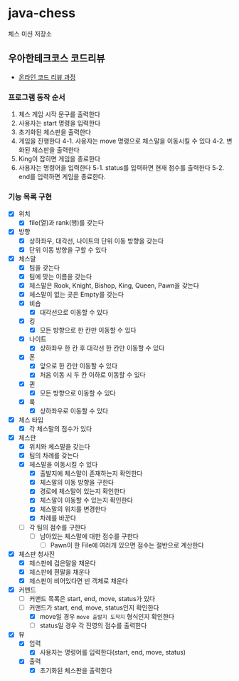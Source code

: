 # java-chess

체스 미션 저장소

## 우아한테크코스 코드리뷰

- [온라인 코드 리뷰 과정](https://github.com/woowacourse/woowacourse-docs/blob/master/maincourse/README.md)



### 프로그램 동작 순서

1. 체스 게임 시작 문구를 출력한다
2. 사용자는 start 명령을 입력한다
3. 초기화된 체스판을 출력한다
4. 게임을 진행한다
   4-1. 사용자는 move 명령으로 체스말을 이동시킬 수 있다
   4-2. 변화된 체스판을 출력한다
5. King이 잡히면 게임을 종료한다
6. 사용자는 명령어을 입력한다
    5-1. status를 입력하면 현재 점수를 출력한다
    5-2. end를 입력하면 게임을 종료한다.

### 기능 목록 구현
- [x] 위치
    - [x] file(열)과 rank(행)를 갖는다
- [x] 방향
  - [x] 상하좌우, 대각선, 나이트의 단위 이동 방향을 갖는다
  - [x] 단위 이동 방향을 구할 수 있다
- [x] 체스말
    - [x] 팀을 갖는다
    - [x] 팀에 맞는 이름을 갖는다
    - [x] 체스말은 Rook, Knight, Bishop, King, Queen, Pawn을 갖는다
    - [x] 체스말이 없는 곳은 Empty를 갖는다
    - [x] 비숍
      - [x] 대각선으로 이동할 수 있다
    - [x] 킹
      - [x] 모든 방향으로 한 칸만 이동할 수 있다
    - [x] 나이트
      - [x] 상하좌우 한 칸 후 대각선 한 칸만 이동할 수 있다
    - [x] 폰
      - [x] 앞으로 한 칸만 이동할 수 있다
      - [x] 처음 이동 시 두 칸 이하로 이동할 수 있다
    - [x] 퀸
      - [x] 모든 방향으로 이동할 수 있다
    - [x] 룩
      - [x] 상하좌우로 이동할 수 있다
- [x] 체스 타입
  - [x] 각 체스말의 점수가 있다
- [x] 체스판
    - [x] 위치와 체스말을 갖는다
    - [x] 팀의 차례를 갖는다
    - [x] 체스말을 이동시킬 수 있다
      - [x] 출발지에 체스말이 존재하는지 확인한다
      - [x] 체스말의 이동 방향을 구한다
      - [x] 경로에 체스말이 있는지 확인한다
      - [x] 체스말이 이동할 수 있는지 확인한다
      - [x] 체스말의 위치를 변경한다
      - [x] 차례를 바꾼다
    - [ ] 각 팀의 점수를 구한다
      - [ ] 남아있는 체스말에 대한 점수를 구한다 
        - [ ] Pawn이 한 File에 여러개 있으면 점수는 절반으로 계산한다
- [x] 체스판 청사진
    - [x] 체스판에 검은말을 채운다
    - [x] 체스판에 흰말을 채운다
    - [x] 체스판이 비어있다면 빈 객체로 채운다
- [x] 커맨드
  - [ ] 커맨드 목록은 start, end, move, status가 있다 
  - [ ] 커맨드가 start, end, move, status인지 확인한다
    - [x] move일 경우 `move 출발지 도착지` 형식인지 확인한다
    - [ ] status일 경우 각 진영의 점수를 출력한다
- [x] 뷰
  - [x] 입력
    - [x] 사용자는 명령어를 입력한다(start, end, move, status)
  - [x] 출력
    - [x] 초기화된 체스판을 출력한다
